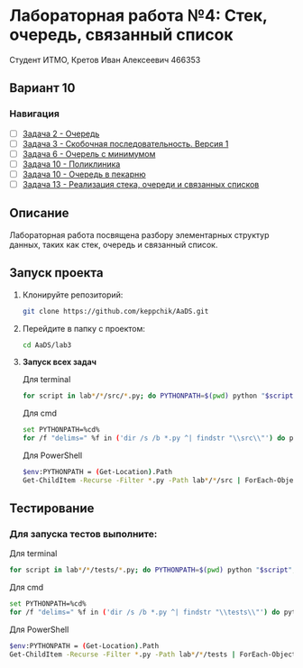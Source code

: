 # Лабораторная работа №4: Стек, очередь, связанный список

Студент ИТМО, Кретов Иван Алексеевич 466353
## Вариант 10
### Навигация

- [ ] [Задача 2 - Очередь](task2)
- [ ] [Задача 3 - Скобочная последовательность. Версия 1](task3)
- [ ] [Задача 6 - Очерель с минимумом](task6)
- [ ] [Задача 10 - Поликлиника](task9)
- [ ] [Задача 10 - Очередь в пекарню](task10)
- [ ] [Задача 13 - Реализация стека, очереди и связанных списков](task13)

## Описание
Лабораторная работа посвящена разбору элементарных структур данных, таких как стек, очередь и связанный список.

## Запуск проекта
1. Клонируйте репозиторий:
   ```bash
   git clone https://github.com/keppchik/AaDS.git
   ```
2. Перейдите в папку с проектом:
   ```bash
   cd AaDS/lab3
   ```
3. **Запуск всех задач**

   Для terminal
   ```bash
   for script in lab*/*/src/*.py; do PYTHONPATH=$(pwd) python "$script"; done
   ```
   Для cmd
   ```bash
   set PYTHONPATH=%cd%
   for /f "delims=" %f in ('dir /s /b *.py ^| findstr "\\src\\"') do python "%f"
   ```
   Для PowerShell
   ```bash
   $env:PYTHONPATH = (Get-Location).Path
   Get-ChildItem -Recurse -Filter *.py -Path lab*/*/src | ForEach-Object { python $_.FullName }
   ```

## Тестирование
### Для запуска тестов выполните:

 Для terminal
   ```bash
   for script in lab*/*/tests/*.py; do PYTHONPATH=$(pwd) python "$script"; done
   ```
   Для cmd
   ```bash
   set PYTHONPATH=%cd%
   for /f "delims=" %f in ('dir /s /b *.py ^| findstr "\\tests\\"') do python "%f"
   ```
   Для PowerShell
   ```bash
   $env:PYTHONPATH = (Get-Location).Path
   Get-ChildItem -Recurse -Filter *.py -Path lab*/*/tests | ForEach-Object { python $_.FullName }
   ```
